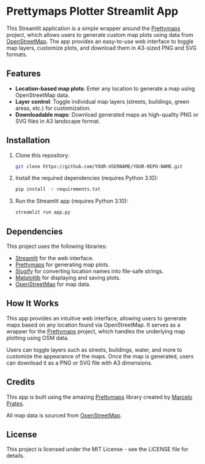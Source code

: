 # Prettymaps Plotter Streamlit App

This Streamlit application is a simple wrapper around the [Prettymaps](https://github.com/marceloprates/prettymaps) project, which allows users to generate custom map plots using data from [OpenStreetMap](https://www.openstreetmap.org/). The app provides an easy-to-use web interface to toggle map layers, customize plots, and download them in A3-sized PNG and SVG formats.

## Features

- **Location-based map plots**: Enter any location to generate a map using OpenStreetMap data.
- **Layer control**: Toggle individual map layers (streets, buildings, green areas, etc.) for customization.
- **Downloadable maps**: Download generated maps as high-quality PNG or SVG files in A3 landscape format.

## Installation

1. Clone this repository:
    ```bash
    git clone https://github.com/YOUR-USERNAME/YOUR-REPO-NAME.git
    ```

2. Install the required dependencies (requires Python 3.10):
    ```bash
    pip install -r requirements.txt
    ```

3. Run the Streamlit app (requires Python 3.10):
    ```bash
    streamlit run app.py
    ```

## Dependencies

This project uses the following libraries:

- [Streamlit](https://streamlit.io/) for the web interface.
- [Prettymaps](https://github.com/marceloprates/prettymaps) for generating map plots.
- [Slugify](https://github.com/un33k/python-slugify) for converting location names into file-safe strings.
- [Matplotlib](https://matplotlib.org/) for displaying and saving plots.
- [OpenStreetMap](https://www.openstreetmap.org/) for map data.

## How It Works

This app provides an intuitive web interface, allowing users to generate maps based on any location found via OpenStreetMap. It serves as a wrapper for the [Prettymaps](https://github.com/marceloprates/prettymaps) project, which handles the underlying map plotting using OSM data. 

Users can toggle layers such as streets, buildings, water, and more to customize the appearance of the maps. Once the map is generated, users can download it as a PNG or SVG file with A3 dimensions.

## Credits

This app is built using the amazing [Prettymaps](https://github.com/marceloprates/prettymaps) library created by [Marcelo Prates](https://github.com/marceloprates).

All map data is sourced from [OpenStreetMap](https://www.openstreetmap.org/).

## License

This project is licensed under the MIT License - see the LICENSE file for details.
